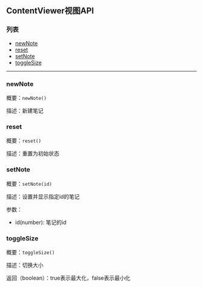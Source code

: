 ## ContentViewer视图API

### 列表
- [newNote](#newnote)
- [reset](#reset)
- [setNote](#setnote)
- [toggleSize](#togglesize)

---------------------------

### newNote
概要：`newNote()`

描述：新建笔记

### reset
概要：`reset()`

描述：重置为初始状态

### setNote
概要：`setNote(id)`

描述：设置并显示指定id的笔记

参数：
- id(number): 笔记的id

### toggleSize
概要：`toggleSize()`

描述：切换大小

返回（boolean）：true表示最大化，false表示最小化